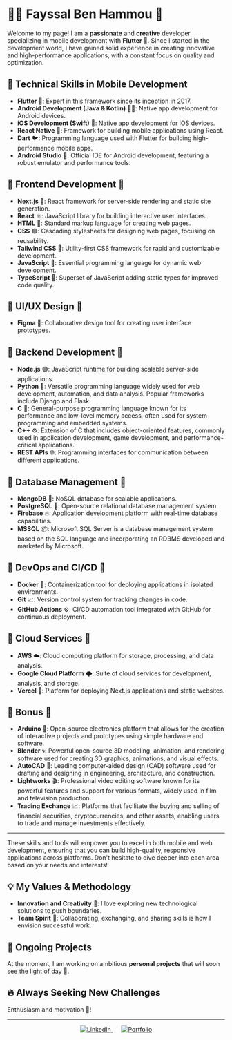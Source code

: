 # 👨‍💻 **Fayssal Ben Hammou** 💼

Welcome to my page! I am a **passionate** and **creative** developer specializing in mobile development with **Flutter** 🚀. Since I started in the development world, I have gained solid experience in creating innovative and high-performance applications, with a constant focus on quality and optimization.

## 🌟 **Technical Skills in Mobile Development**

- **Flutter** 💙: Expert in this framework since its inception in 2017.
- **Android Development (Java & Kotlin)** 🍎🤖: Native app development for Android devices.
- **iOS Development (Swift)** 🍏: Native app development for iOS devices.
- **React Native** 📱: Framework for building mobile applications using React.
- **Dart** 🐦: Programming language used with Flutter for building high-performance mobile apps.
- **Android Studio** 📱: Official IDE for Android development, featuring a robust emulator and performance tools.

## 🌟 **Frontend Development** 🌟

- **Next.js** 💙: React framework for server-side rendering and static site generation.
- **React** ⚛️: JavaScript library for building interactive user interfaces.
- **HTML** 🍎: Standard markup language for creating web pages.
- **CSS** 🟢: Cascading stylesheets for designing web pages, focusing on reusability.
- **Tailwind CSS** 🌈: Utility-first CSS framework for rapid and customizable development.
- **JavaScript** 🐳: Essential programming language for dynamic web development.
- **TypeScript** 📜: Superset of JavaScript adding static types for improved code quality.

## 🌟 **UI/UX Design** 🌟

- **Figma** 🎨: Collaborative design tool for creating user interface prototypes.

## 🌟 **Backend Development** 🌟

- **Node.js** 🟣: JavaScript runtime for building scalable server-side applications.
- **Python** 🐍: Versatile programming language widely used for web development, automation, and data analysis. Popular frameworks include Django and Flask.
- **C** 🔧: General-purpose programming language known for its performance and low-level memory access, often used for system programming and embedded systems.
- **C++** ⚙️: Extension of C that includes object-oriented features, commonly used in application development, game development, and performance-critical applications.
- **REST APIs** 🌐: Programming interfaces for communication between different applications.

## 🌟 **Database Management** 🌟

- **MongoDB** 🐬: NoSQL database for scalable applications.
- **PostgreSQL** 🐘: Open-source relational database management system.
- **Firebase** 🔥: Application development platform with real-time database capabilities.
- **MSSQL** 📦: Microsoft SQL Server is a database management system based on the SQL language and incorporating an RDBMS developed and marketed by Microsoft.

## 🌟 **DevOps and CI/CD** 🌟

- **Docker** 🐋: Containerization tool for deploying applications in isolated environments.
- **Git** 📈: Version control system for tracking changes in code.
- **GitHub Actions** ⚙️: CI/CD automation tool integrated with GitHub for continuous deployment.

## 🌟 **Cloud Services** 🌟

- **AWS** ☁️: Cloud computing platform for storage, processing, and data analysis.
- **Google Cloud Platform** 🌩️: Suite of cloud services for development, analysis, and storage.
- **Vercel** 🚀: Platform for deploying Next.js applications and static websites.

## 🌟 **Bonus** 🌟

- **Arduino** 🤖: Open-source electronics platform that allows for the creation of interactive projects and prototypes using simple hardware and software.
- **Blender** 🌀: Powerful open-source 3D modeling, animation, and rendering software used for creating 3D graphics, animations, and visual effects.
- **AutoCAD** 📐: Leading computer-aided design (CAD) software used for drafting and designing in engineering, architecture, and construction.
- **Lightworks** 🎬: Professional video editing software known for its powerful features and support for various formats, widely used in film and television production.
- **Trading Exchange** 📈: Platforms that facilitate the buying and selling of financial securities, cryptocurrencies, and other assets, enabling users to trade and manage investments effectively.

---

These skills and tools will empower you to excel in both mobile and web development, ensuring that you can build high-quality, responsive applications across platforms. Don't hesitate to dive deeper into each area based on your needs and interests!



## 💡 **My Values & Methodology**

- **Innovation and Creativity** 🎨: I love exploring new technological solutions to push boundaries.
- **Team Spirit** 🤝: Collaborating, exchanging, and sharing skills is how I envision successful work.

## 🚀 **Ongoing Projects**

At the moment, I am working on ambitious **personal projects** that will soon see the light of day 👀.

## 🔥 **Always Seeking New Challenges**

Enthusiasm and motivation 💪!

---

<p align="center">
  <a href="https://www.linkedin.com/in/fayssal-ben-hammou-835125115/">
    <img src="https://img.shields.io/badge/LinkedIn-%230077B5.svg?style=for-the-badge&logo=linkedin&logoColor=white" alt="LinkedIn">
  </a>
  &nbsp;&nbsp;&nbsp;&nbsp;
  <a href="https://patassel.github.io/OfficialPortfolio.github.io/">
    <img src="https://img.shields.io/badge/Portfolio-000000?style=for-the-badge&logo=web&logoColor=white" alt="Portfolio">
  </a>
</p>


<!--
**patassel/patassel** is a ✨ _special_ ✨ repository because its `README.md` (this file) appears on your GitHub profile.

Here are some ideas to get you started:

- 🔭 I’m currently working on ...
- 🌱 I’m currently learning ...
- 👯 I’m looking to collaborate on ...
- 🤔 I’m looking for help with ...
- 💬 Ask me about ...
- 📫 How to reach me: ...
- 😄 Pronouns: ...
- ⚡ Fun fact: ...
-->
